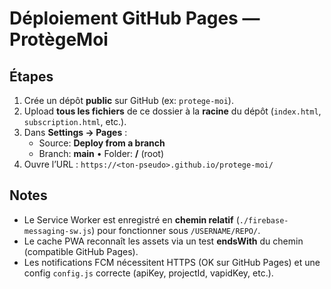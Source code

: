 # Déploiement GitHub Pages — ProtègeMoi

## Étapes
1. Crée un dépôt **public** sur GitHub (ex: `protege-moi`).  
2. Upload **tous les fichiers** de ce dossier à la **racine** du dépôt (`index.html`, `subscription.html`, etc.).  
3. Dans **Settings → Pages** :  
   - Source: **Deploy from a branch**  
   - Branch: **main** • Folder: **/** (root)  
4. Ouvre l’URL : `https://<ton-pseudo>.github.io/protege-moi/`

## Notes
- Le Service Worker est enregistré en **chemin relatif** (`./firebase-messaging-sw.js`) pour fonctionner sous `/USERNAME/REPO/`.  
- Le cache PWA reconnaît les assets via un test **endsWith** du chemin (compatible GitHub Pages).  
- Les notifications FCM nécessitent HTTPS (OK sur GitHub Pages) et une config `config.js` correcte (apiKey, projectId, vapidKey, etc.).
